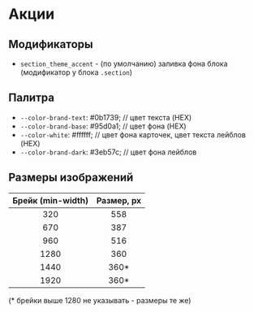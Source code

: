 # Акции

## Модификаторы
+ `section_theme_accent` - (по умолчанию) заливка фона блока (модификатор у блока `.section`)

## Палитра
* `--color-brand-text`: #0b1739; // цвет текста (HEX)
* `--color-brand-base`: #95d0a1; // цвет фона (HEX)
* `--color-white`: #ffffff; // цвет фона карточек, цвет текста лейблов (HEX)
* `--color-brand-dark`: #3eb57c; // цвет фона лейблов

## Размеры изображений
| Брейк (min-width) | Размер, px |
|:-----------------:|:----------:|
| 320               | 558        |
| 670               | 387        |
| 960               | 516        |
| 1280              | 360        |
| 1440              | 360*       |
| 1920              | 360*       |

(* брейки выше 1280 не указывать - размеры те же)
